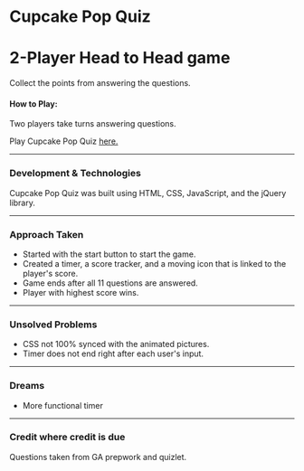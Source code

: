 # Cupcake Pop Quiz

# 2-Player Head to Head game


Collect the points from answering the questions.

#### How to Play:
Two players take turns answering questions.

Play Cupcake Pop Quiz <a href="https://vivianhuang130.github.io/WDI_Projects/">here.</a>


---

### Development & Technologies

Cupcake Pop Quiz was built using HTML, CSS, JavaScript, and the jQuery library.

---

### Approach Taken

+ Started with the start button to start the game.
+ Created a timer, a score tracker, and a moving icon that is linked to the player's score.
+ Game ends after all 11 questions are answered. 
+ Player with highest score wins.

---
### Unsolved Problems
+ CSS not 100% synced with the animated pictures.
+ Timer does not end right after each user's input.


---
### Dreams
+ More functional timer

---
### Credit where credit is due

Questions taken from GA prepwork and quizlet.
